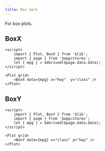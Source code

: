 ```yaml
---
title: Box mark
---
```


For box plots.

## BoxX

```svelte live
<script>
    import { Plot, BoxX } from '$lib';
    import { page } from '$app/stores';
    let { mpg } = $derived($page.data.data);
</script>

<Plot grid>
    <BoxX data={mpg} x="hwy"  y="class" />
</Plot>
```

## BoxY

```svelte live
<script>
    import { Plot, BoxY } from '$lib';
    import { page } from '$app/stores';
    let { mpg } = $derived($page.data.data);
</script>

<Plot grid>
    <BoxY data={mpg} x="class" y="hwy" />
</Plot>
```